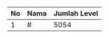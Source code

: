 | No | Nama            | Jumlah Level |
|----|-----------------|--------------|
| 1  | #    |    5054        |
